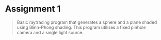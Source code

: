 # Assignment 1

> Basic raytracing program that generates a sphere and a plane shaded using Blinn-Phong shading. This program utilises a fixed pinhole camera and a single light source.
